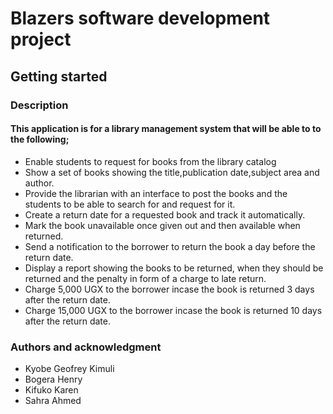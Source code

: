 # Blazers software development project

## Getting started

### Description

#### This application is for a library management system that will be able to to the following;
* Enable students to request for books from the library catalog
* Show a set of books showing the title,publication date,subject area and author.
* Provide the librarian with an interface to post the books and the students to be able to search for and request for it.
* Create a return date for a requested book and track it automatically.
* Mark the book unavailable once given out and then available when returned.
* Send a notification to the borrower to return the book a day before the return date.
* Display a report showing the books to be returned, when they should be returned and the penalty in form of a charge to late return.
* Charge 5,000 UGX to the borrower incase the  book is returned 3 days after the return date.
* Charge 15,000 UGX to the borrower incase the  book is returned 10 days after the return date.

### Authors and acknowledgment
* Kyobe Geofrey Kimuli
* Bogera Henry
* Kifuko Karen
* Sahra Ahmed

